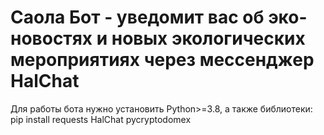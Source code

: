 # Саола Бот - уведомит вас об эко-новостях и новых экологических мероприятиях через мессенджер HalChat
Для работы бота нужно установить Python>=3.8, а также библиотеки:
pip install requests HalChat pycryptodomex